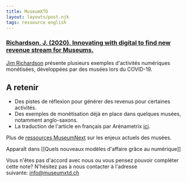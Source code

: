 ```yaml
---
title: MuseumXTD
layout: layouts/post.njk
tags: ressource english
---
```

### [Richardson, J. (2020). Innovating with digital to find new revenue stream for Museums.](https://www.museumnext.com/article/innovating-with-digital-to-find-new-revenue-stream-for-museums/)
[Jim Richardson](https://www.museumnext.com/speakers/jim_richardson-3/) présente plusieurs exemples d'activités numériques monétisées, développées par des musées lors du COVID-19. 

## A retenir
- Des pistes de réflexion pour générer des revenus pour certaines activités. 
- Des exemples de monétisation déjà en place dans quelques musées, notamment anglo-saxons. 
- La traduction de l'article en français par Arénametrix [ici](https://arenametrix.com/musees-innovation-numerique-revenu/). 
  
Plus de [ressources MuseumNext](https://www.museumnext.com/articles/) sur les enjeux actuels des musées. 


Apparaît dans [[Quels nouveaux modèles d'affaire grâce au numérique]]

Vous n'êtes pas d'accord avec nous ou vous pensez pouvoir compléter cette note? N'hésitez pas à nous contacter à l'adresse suivante: [info@museumxtd.ch](mailto:info@museumxtd.ch)